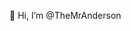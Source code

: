👋 Hi, I’m @TheMrAnderson

<!---
TheMrAnderson/TheMrAnderson is a ✨ special ✨ repository because its `README.md` (this file) appears on your GitHub profile.
You can click the Preview link to take a look at your changes.
--->

